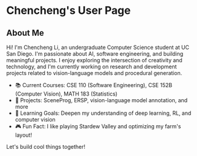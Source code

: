 # Chencheng's User Page

## About Me

Hi! I'm Chencheng Li, an undergraduate Computer Science student at UC San Diego. I'm passionate about AI, software engineering, and building meaningful projects. I enjoy exploring the intersection of creativity and technology, and I'm currently working on research and development projects related to vision-language models and procedural generation.

- 📚 Current Courses: CSE 110 (Software Engineering), CSE 152B (Computer Vision), MATH 183 (Statistics)
- 💼 Projects: SceneProg, ERSP, vision-language model annotation, and more
- 🌱 Learning Goals: Deepen my understanding of deep learning, RL, and computer vision
- 🎮 Fun Fact: I like playing Stardew Valley and optimizing my farm's layout!

Let's build cool things together!
